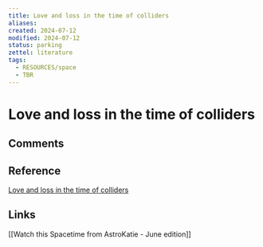 ```yaml
---
title: Love and loss in the time of colliders
aliases: 
created: 2024-07-12
modified: 2024-07-12
status: parking
zettel: literature
tags:
  - RESOURCES/space
  - TBR
---
```

# Love and loss in the time of colliders
## Comments

## Reference
[Love and loss in the time of colliders](https://cosmosmagazine.com/science/physics/love-and-loss-in-the-time-of-colliders/)
## Links
[[Watch this Spacetime from AstroKatie - June edition]]
